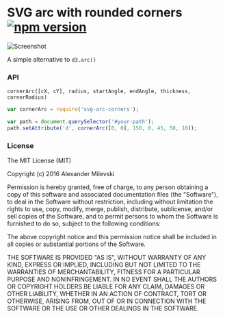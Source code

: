 # SVG arc with rounded corners [![npm version](https://badge.fury.io/js/svg-arc-corners.svg)](https://badge.fury.io/js/svg-arc-corners)

![Screenshot](https://cloud.githubusercontent.com/assets/26884/15583217/33b4a9f2-2375-11e6-8a53-eaeda12d3106.png)

A simple alternative to `d3.arc()`

### API

`cornerArc([cX, cY], radius, startAngle, endAngle, thickness, cornerRadius)`

```js
var cornerArc = require('svg-arc-corners');

var path = document.querySelector('#your-path');
path.setAttribute('d', cornerArc([0, 0], 150, 0, 45, 50, 10));
```

### License

The MIT License (MIT)

Copyright (c) 2016 Alexander Milevski

Permission is hereby granted, free of charge, to any person obtaining a copy
of this software and associated documentation files (the "Software"), to deal
in the Software without restriction, including without limitation the rights
to use, copy, modify, merge, publish, distribute, sublicense, and/or sell
copies of the Software, and to permit persons to whom the Software is
furnished to do so, subject to the following conditions:

The above copyright notice and this permission notice shall be included in all
copies or substantial portions of the Software.

THE SOFTWARE IS PROVIDED "AS IS", WITHOUT WARRANTY OF ANY KIND, EXPRESS OR
IMPLIED, INCLUDING BUT NOT LIMITED TO THE WARRANTIES OF MERCHANTABILITY,
FITNESS FOR A PARTICULAR PURPOSE AND NONINFRINGEMENT. IN NO EVENT SHALL THE
AUTHORS OR COPYRIGHT HOLDERS BE LIABLE FOR ANY CLAIM, DAMAGES OR OTHER
LIABILITY, WHETHER IN AN ACTION OF CONTRACT, TORT OR OTHERWISE, ARISING FROM,
OUT OF OR IN CONNECTION WITH THE SOFTWARE OR THE USE OR OTHER DEALINGS IN THE
SOFTWARE.
